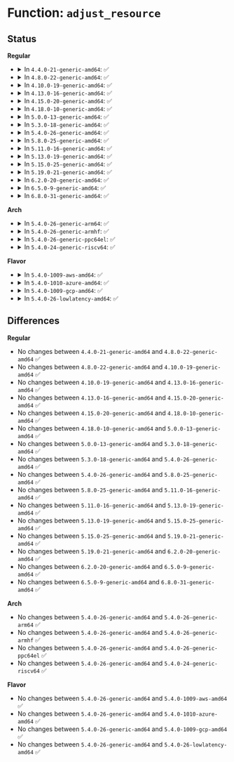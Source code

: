 # Function: <code>adjust_resource</code>

## Status
<b>Regular</b>
<ul>
<li>
<details>
<summary>In <code>4.4.0-21-generic-amd64</code>: ✅</summary>

```c
int adjust_resource(struct resource * res, resource_size_t start, resource_size_t size)
```

```json
{
  "name": "adjust_resource",
  "collision_type": "Unique Global",
  "inline_type": "No",
  "funcs": [
    {
      "addr": 18446744071579394352,
      "name": "adjust_resource",
      "external": true,
      "loc": "kernel/resource.c:923",
      "file": "kernel/resource.c",
      "inline": "seen, unknown",
      "caller_inline": [],
      "caller_func": [
        "drivers/pci/probe.c:pci_bus_update_busn_res_end",
        "drivers/nvdimm/namespace_devs.c:scan_allocate",
        "drivers/nvdimm/namespace_devs.c:scan_allocate",
        "drivers/nvdimm/namespace_devs.c:scan_allocate",
        "drivers/nvdimm/namespace_devs.c:size_store",
        "drivers/nvdimm/namespace_devs.c:size_store"
      ]
    }
  ],
  "symbols": [
    {
      "addr": 18446744071579394352,
      "name": "adjust_resource",
      "section": ".text",
      "bind": "STB_GLOBAL",
      "size": 63
    }
  ]
}
```
</details>
</li>
<li>
<details>
<summary>In <code>4.8.0-22-generic-amd64</code>: ✅</summary>

```c
int adjust_resource(struct resource * res, resource_size_t start, resource_size_t size)
```

```json
{
  "name": "adjust_resource",
  "collision_type": "Unique Global",
  "inline_type": "No",
  "funcs": [
    {
      "addr": 18446744071579406560,
      "name": "adjust_resource",
      "external": true,
      "loc": "kernel/resource.c:987",
      "file": "kernel/resource.c",
      "inline": "seen, unknown",
      "caller_inline": [],
      "caller_func": [
        "drivers/pci/probe.c:pci_bus_update_busn_res_end",
        "drivers/nvdimm/namespace_devs.c:size_store",
        "drivers/nvdimm/namespace_devs.c:size_store",
        "drivers/nvdimm/namespace_devs.c:scan_allocate",
        "drivers/nvdimm/namespace_devs.c:scan_allocate",
        "drivers/nvdimm/namespace_devs.c:scan_allocate"
      ]
    }
  ],
  "symbols": [
    {
      "addr": 18446744071579406560,
      "name": "adjust_resource",
      "section": ".text",
      "bind": "STB_GLOBAL",
      "size": 63
    }
  ]
}
```
</details>
</li>
<li>
<details>
<summary>In <code>4.10.0-19-generic-amd64</code>: ✅</summary>

```c
int adjust_resource(struct resource * res, resource_size_t start, resource_size_t size)
```

```json
{
  "name": "adjust_resource",
  "collision_type": "Unique Global",
  "inline_type": "No",
  "funcs": [
    {
      "addr": 18446744071579426864,
      "name": "adjust_resource",
      "external": true,
      "loc": "kernel/resource.c:987",
      "file": "kernel/resource.c",
      "inline": "seen, unknown",
      "caller_inline": [],
      "caller_func": [
        "drivers/pci/probe.c:pci_bus_update_busn_res_end",
        "drivers/nvdimm/namespace_devs.c:size_store",
        "drivers/nvdimm/namespace_devs.c:size_store",
        "drivers/nvdimm/namespace_devs.c:scan_allocate",
        "drivers/nvdimm/namespace_devs.c:scan_allocate",
        "drivers/nvdimm/namespace_devs.c:scan_allocate"
      ]
    }
  ],
  "symbols": [
    {
      "addr": 18446744071579426864,
      "name": "adjust_resource",
      "section": ".text",
      "bind": "STB_GLOBAL",
      "size": 63
    }
  ]
}
```
</details>
</li>
<li>
<details>
<summary>In <code>4.13.0-16-generic-amd64</code>: ✅</summary>

```c
int adjust_resource(struct resource * res, resource_size_t start, resource_size_t size)
```

```json
{
  "name": "adjust_resource",
  "collision_type": "Unique Global",
  "inline_type": "No",
  "funcs": [
    {
      "addr": 18446744071579414688,
      "name": "adjust_resource",
      "external": true,
      "loc": "kernel/resource.c:987",
      "file": "kernel/resource.c",
      "inline": "seen, unknown",
      "caller_inline": [],
      "caller_func": [
        "drivers/pci/probe.c:pci_bus_update_busn_res_end",
        "drivers/nvdimm/namespace_devs.c:size_store",
        "drivers/nvdimm/namespace_devs.c:size_store",
        "drivers/nvdimm/namespace_devs.c:scan_allocate",
        "drivers/nvdimm/namespace_devs.c:scan_allocate",
        "drivers/nvdimm/namespace_devs.c:scan_allocate"
      ]
    }
  ],
  "symbols": [
    {
      "addr": 18446744071579414688,
      "name": "adjust_resource",
      "section": ".text",
      "bind": "STB_GLOBAL",
      "size": 63
    }
  ]
}
```
</details>
</li>
<li>
<details>
<summary>In <code>4.15.0-20-generic-amd64</code>: ✅</summary>

```c
int adjust_resource(struct resource * res, resource_size_t start, resource_size_t size)
```

```json
{
  "name": "adjust_resource",
  "collision_type": "Unique Global",
  "inline_type": "No",
  "funcs": [
    {
      "addr": 18446744071579442560,
      "name": "adjust_resource",
      "external": true,
      "loc": "kernel/resource.c:1005",
      "file": "kernel/resource.c",
      "inline": "seen, unknown",
      "caller_inline": [],
      "caller_func": [
        "drivers/pci/probe.c:pci_bus_update_busn_res_end",
        "drivers/nvdimm/namespace_devs.c:size_store",
        "drivers/nvdimm/namespace_devs.c:size_store",
        "drivers/nvdimm/namespace_devs.c:scan_allocate",
        "drivers/nvdimm/namespace_devs.c:scan_allocate",
        "drivers/nvdimm/namespace_devs.c:scan_allocate"
      ]
    }
  ],
  "symbols": [
    {
      "addr": 18446744071579442560,
      "name": "adjust_resource",
      "section": ".text",
      "bind": "STB_GLOBAL",
      "size": 63
    }
  ]
}
```
</details>
</li>
<li>
<details>
<summary>In <code>4.18.0-10-generic-amd64</code>: ✅</summary>

```c
int adjust_resource(struct resource * res, resource_size_t start, resource_size_t size)
```

```json
{
  "name": "adjust_resource",
  "collision_type": "Unique Global",
  "inline_type": "No",
  "funcs": [
    {
      "addr": 18446744071579457808,
      "name": "adjust_resource",
      "external": true,
      "loc": "kernel/resource.c:974",
      "file": "kernel/resource.c",
      "inline": "seen, unknown",
      "caller_inline": [],
      "caller_func": [
        "drivers/pci/probe.c:pci_bus_update_busn_res_end",
        "drivers/nvdimm/namespace_devs.c:size_store",
        "drivers/nvdimm/namespace_devs.c:size_store",
        "drivers/nvdimm/namespace_devs.c:scan_allocate",
        "drivers/nvdimm/namespace_devs.c:scan_allocate",
        "drivers/nvdimm/namespace_devs.c:scan_allocate"
      ]
    }
  ],
  "symbols": [
    {
      "addr": 18446744071579457808,
      "name": "adjust_resource",
      "section": ".text",
      "bind": "STB_GLOBAL",
      "size": 63
    }
  ]
}
```
</details>
</li>
<li>
<details>
<summary>In <code>5.0.0-13-generic-amd64</code>: ✅</summary>

```c
int adjust_resource(struct resource * res, resource_size_t start, resource_size_t size)
```

```json
{
  "name": "adjust_resource",
  "collision_type": "Unique Global",
  "inline_type": "No",
  "funcs": [
    {
      "addr": 18446744071579491472,
      "name": "adjust_resource",
      "external": true,
      "loc": "kernel/resource.c:968",
      "file": "kernel/resource.c",
      "inline": "seen, unknown",
      "caller_inline": [],
      "caller_func": [
        "drivers/pci/probe.c:pci_bus_update_busn_res_end",
        "drivers/nvdimm/namespace_devs.c:size_store",
        "drivers/nvdimm/namespace_devs.c:size_store",
        "drivers/nvdimm/namespace_devs.c:scan_allocate",
        "drivers/nvdimm/namespace_devs.c:scan_allocate",
        "drivers/nvdimm/namespace_devs.c:scan_allocate"
      ]
    }
  ],
  "symbols": [
    {
      "addr": 18446744071579491472,
      "name": "adjust_resource",
      "section": ".text",
      "bind": "STB_GLOBAL",
      "size": 63
    }
  ]
}
```
</details>
</li>
<li>
<details>
<summary>In <code>5.3.0-18-generic-amd64</code>: ✅</summary>

```c
int adjust_resource(struct resource * res, resource_size_t start, resource_size_t size)
```

```json
{
  "name": "adjust_resource",
  "collision_type": "Unique Global",
  "inline_type": "No",
  "funcs": [
    {
      "addr": 18446744071579508960,
      "name": "adjust_resource",
      "external": true,
      "loc": "kernel/resource.c:982",
      "file": "kernel/resource.c",
      "inline": "seen, unknown",
      "caller_inline": [],
      "caller_func": [
        "drivers/pci/probe.c:pci_bus_update_busn_res_end",
        "drivers/nvdimm/namespace_devs.c:__size_store",
        "drivers/nvdimm/namespace_devs.c:__size_store",
        "drivers/nvdimm/namespace_devs.c:scan_allocate",
        "drivers/nvdimm/namespace_devs.c:scan_allocate",
        "drivers/nvdimm/namespace_devs.c:scan_allocate"
      ]
    }
  ],
  "symbols": [
    {
      "addr": 18446744071579508960,
      "name": "adjust_resource",
      "section": ".text",
      "bind": "STB_GLOBAL",
      "size": 65
    }
  ]
}
```
</details>
</li>
<li>
<details>
<summary>In <code>5.4.0-26-generic-amd64</code>: ✅</summary>

```c
int adjust_resource(struct resource * res, resource_size_t start, resource_size_t size)
```

```json
{
  "name": "adjust_resource",
  "collision_type": "Unique Global",
  "inline_type": "No",
  "funcs": [
    {
      "addr": 18446744071579535008,
      "name": "adjust_resource",
      "external": true,
      "loc": "kernel/resource.c:982",
      "file": "kernel/resource.c",
      "inline": "seen, unknown",
      "caller_inline": [],
      "caller_func": [
        "drivers/pci/probe.c:pci_bus_update_busn_res_end",
        "drivers/nvdimm/namespace_devs.c:__size_store",
        "drivers/nvdimm/namespace_devs.c:__size_store",
        "drivers/nvdimm/namespace_devs.c:scan_allocate",
        "drivers/nvdimm/namespace_devs.c:scan_allocate",
        "drivers/nvdimm/namespace_devs.c:scan_allocate"
      ]
    }
  ],
  "symbols": [
    {
      "addr": 18446744071579535008,
      "name": "adjust_resource",
      "section": ".text",
      "bind": "STB_GLOBAL",
      "size": 65
    }
  ]
}
```
</details>
</li>
<li>
<details>
<summary>In <code>5.8.0-25-generic-amd64</code>: ✅</summary>

```c
int adjust_resource(struct resource * res, resource_size_t start, resource_size_t size)
```

```json
{
  "name": "adjust_resource",
  "collision_type": "Unique Global",
  "inline_type": "No",
  "funcs": [
    {
      "addr": 18446744071579565728,
      "name": "adjust_resource",
      "external": true,
      "loc": "kernel/resource.c:982",
      "file": "kernel/resource.c",
      "inline": "seen, unknown",
      "caller_inline": [],
      "caller_func": [
        "drivers/pci/probe.c:pci_bus_update_busn_res_end",
        "drivers/nvdimm/namespace_devs.c:merge_dpa",
        "drivers/nvdimm/namespace_devs.c:scan_allocate",
        "drivers/nvdimm/namespace_devs.c:scan_allocate",
        "drivers/nvdimm/namespace_devs.c:scan_allocate",
        "drivers/nvdimm/namespace_devs.c:scan_free"
      ]
    }
  ],
  "symbols": [
    {
      "addr": 18446744071579565728,
      "name": "adjust_resource",
      "section": ".text",
      "bind": "STB_GLOBAL",
      "size": 65
    }
  ]
}
```
</details>
</li>
<li>
<details>
<summary>In <code>5.11.0-16-generic-amd64</code>: ✅</summary>

```c
int adjust_resource(struct resource * res, resource_size_t start, resource_size_t size)
```

```json
{
  "name": "adjust_resource",
  "collision_type": "Unique Global",
  "inline_type": "No",
  "funcs": [
    {
      "addr": 18446744071579547104,
      "name": "adjust_resource",
      "external": true,
      "loc": "kernel/resource.c:989",
      "file": "kernel/resource.c",
      "inline": "seen, unknown",
      "caller_inline": [],
      "caller_func": [
        "drivers/pci/probe.c:pci_bus_update_busn_res_end",
        "drivers/nvdimm/namespace_devs.c:merge_dpa",
        "drivers/nvdimm/namespace_devs.c:scan_allocate",
        "drivers/nvdimm/namespace_devs.c:scan_allocate",
        "drivers/nvdimm/namespace_devs.c:scan_allocate",
        "drivers/nvdimm/namespace_devs.c:scan_free",
        "drivers/dax/bus.c:adjust_dev_dax_range"
      ]
    }
  ],
  "symbols": [
    {
      "addr": 18446744071579547104,
      "name": "adjust_resource",
      "section": ".text",
      "bind": "STB_GLOBAL",
      "size": 65
    }
  ]
}
```
</details>
</li>
<li>
<details>
<summary>In <code>5.13.0-19-generic-amd64</code>: ✅</summary>

```c
int adjust_resource(struct resource * res, resource_size_t start, resource_size_t size)
```

```json
{
  "name": "adjust_resource",
  "collision_type": "Unique Global",
  "inline_type": "No",
  "funcs": [
    {
      "addr": 18446744071579551728,
      "name": "adjust_resource",
      "external": true,
      "loc": "kernel/resource.c:981",
      "file": "kernel/resource.c",
      "inline": "seen, unknown",
      "caller_inline": [],
      "caller_func": [
        "drivers/pci/probe.c:pci_bus_update_busn_res_end",
        "drivers/nvdimm/namespace_devs.c:merge_dpa",
        "drivers/nvdimm/namespace_devs.c:scan_allocate",
        "drivers/nvdimm/namespace_devs.c:scan_allocate",
        "drivers/nvdimm/namespace_devs.c:scan_allocate",
        "drivers/nvdimm/namespace_devs.c:scan_free",
        "drivers/dax/bus.c:adjust_dev_dax_range"
      ]
    }
  ],
  "symbols": [
    {
      "addr": 18446744071579551728,
      "name": "adjust_resource",
      "section": ".text",
      "bind": "STB_GLOBAL",
      "size": 65
    }
  ]
}
```
</details>
</li>
<li>
<details>
<summary>In <code>5.15.0-25-generic-amd64</code>: ✅</summary>

```c
int adjust_resource(struct resource * res, resource_size_t start, resource_size_t size)
```

```json
{
  "name": "adjust_resource",
  "collision_type": "Unique Global",
  "inline_type": "No",
  "funcs": [
    {
      "addr": 18446744071579624304,
      "name": "adjust_resource",
      "external": true,
      "loc": "kernel/resource.c:981",
      "file": "kernel/resource.c",
      "inline": "seen, unknown",
      "caller_inline": [],
      "caller_func": [
        "drivers/pci/probe.c:pci_bus_update_busn_res_end",
        "drivers/nvdimm/namespace_devs.c:merge_dpa",
        "drivers/nvdimm/namespace_devs.c:scan_allocate",
        "drivers/nvdimm/namespace_devs.c:scan_allocate",
        "drivers/nvdimm/namespace_devs.c:scan_allocate",
        "drivers/nvdimm/namespace_devs.c:scan_free",
        "drivers/dax/bus.c:adjust_dev_dax_range"
      ]
    }
  ],
  "symbols": [
    {
      "addr": 18446744071579624304,
      "name": "adjust_resource",
      "section": ".text",
      "bind": "STB_GLOBAL",
      "size": 65
    }
  ]
}
```
</details>
</li>
<li>
<details>
<summary>In <code>5.19.0-21-generic-amd64</code>: ✅</summary>

```c
int adjust_resource(struct resource * res, resource_size_t start, resource_size_t size)
```

```json
{
  "name": "adjust_resource",
  "collision_type": "Unique Global",
  "inline_type": "No",
  "funcs": [
    {
      "addr": 18446744071579718848,
      "name": "adjust_resource",
      "external": true,
      "loc": "kernel/resource.c:968",
      "file": "kernel/resource.c",
      "inline": "seen, unknown",
      "caller_inline": [],
      "caller_func": [
        "drivers/pci/probe.c:pci_bus_update_busn_res_end",
        "drivers/nvdimm/namespace_devs.c:merge_dpa",
        "drivers/nvdimm/namespace_devs.c:scan_allocate",
        "drivers/nvdimm/namespace_devs.c:scan_allocate",
        "drivers/nvdimm/namespace_devs.c:scan_allocate",
        "drivers/nvdimm/namespace_devs.c:scan_free",
        "drivers/dax/bus.c:adjust_dev_dax_range"
      ]
    }
  ],
  "symbols": [
    {
      "addr": 18446744071579718848,
      "name": "adjust_resource",
      "section": ".text",
      "bind": "STB_GLOBAL",
      "size": 82
    }
  ]
}
```
</details>
</li>
<li>
<details>
<summary>In <code>6.2.0-20-generic-amd64</code>: ✅</summary>

```c
int adjust_resource(struct resource * res, resource_size_t start, resource_size_t size)
```

```json
{
  "name": "adjust_resource",
  "collision_type": "Unique Global",
  "inline_type": "No",
  "funcs": [
    {
      "addr": 18446744071579845776,
      "name": "adjust_resource",
      "external": true,
      "loc": "kernel/resource.c:976",
      "file": "kernel/resource.c",
      "inline": "seen, unknown",
      "caller_inline": [],
      "caller_func": [
        "drivers/pci/probe.c:pci_bus_update_busn_res_end",
        "drivers/nvdimm/namespace_devs.c:merge_dpa",
        "drivers/nvdimm/namespace_devs.c:scan_allocate",
        "drivers/nvdimm/namespace_devs.c:scan_allocate",
        "drivers/nvdimm/namespace_devs.c:scan_allocate",
        "drivers/nvdimm/namespace_devs.c:scan_free",
        "drivers/dax/bus.c:adjust_dev_dax_range"
      ]
    }
  ],
  "symbols": [
    {
      "addr": 18446744071579845776,
      "name": "adjust_resource",
      "section": ".text",
      "bind": "STB_GLOBAL",
      "size": 82
    }
  ]
}
```
</details>
</li>
<li>
<details>
<summary>In <code>6.5.0-9-generic-amd64</code>: ✅</summary>

```c
int adjust_resource(struct resource * res, resource_size_t start, resource_size_t size)
```

```json
{
  "name": "adjust_resource",
  "collision_type": "Unique Global",
  "inline_type": "No",
  "funcs": [
    {
      "addr": 18446744071579896000,
      "name": "adjust_resource",
      "external": true,
      "loc": "kernel/resource.c:976",
      "file": "kernel/resource.c",
      "inline": "seen, unknown",
      "caller_inline": [],
      "caller_func": [
        "drivers/pci/probe.c:pci_bus_update_busn_res_end",
        "drivers/nvdimm/namespace_devs.c:merge_dpa",
        "drivers/nvdimm/namespace_devs.c:scan_allocate",
        "drivers/nvdimm/namespace_devs.c:scan_allocate",
        "drivers/nvdimm/namespace_devs.c:scan_allocate",
        "drivers/nvdimm/namespace_devs.c:scan_free",
        "drivers/dax/bus.c:adjust_dev_dax_range"
      ]
    }
  ],
  "symbols": [
    {
      "addr": 18446744071579896000,
      "name": "adjust_resource",
      "section": ".text",
      "bind": "STB_GLOBAL",
      "size": 82
    }
  ]
}
```
</details>
</li>
<li>
<details>
<summary>In <code>6.8.0-31-generic-amd64</code>: ✅</summary>

```c
int adjust_resource(struct resource * res, resource_size_t start, resource_size_t size)
```

```json
{
  "name": "adjust_resource",
  "collision_type": "Unique Global",
  "inline_type": "No",
  "funcs": [
    {
      "addr": 18446744071579935216,
      "name": "adjust_resource",
      "external": true,
      "loc": "kernel/resource.c:1031",
      "file": "kernel/resource.c",
      "inline": "seen, unknown",
      "caller_inline": [],
      "caller_func": [
        "drivers/pci/probe.c:pci_bus_update_busn_res_end",
        "drivers/nvdimm/namespace_devs.c:merge_dpa",
        "drivers/nvdimm/namespace_devs.c:scan_allocate",
        "drivers/nvdimm/namespace_devs.c:scan_allocate",
        "drivers/nvdimm/namespace_devs.c:scan_allocate",
        "drivers/nvdimm/namespace_devs.c:scan_free",
        "drivers/dax/bus.c:adjust_dev_dax_range"
      ]
    }
  ],
  "symbols": [
    {
      "addr": 18446744071579935216,
      "name": "adjust_resource",
      "section": ".text",
      "bind": "STB_GLOBAL",
      "size": 82
    }
  ]
}
```
</details>
</li>
</ul>
<b>Arch</b>
<ul>
<li>
<details>
<summary>In <code>5.4.0-26-generic-arm64</code>: ✅</summary>

```c
int adjust_resource(struct resource * res, resource_size_t start, resource_size_t size)
```

```json
{
  "name": "adjust_resource",
  "collision_type": "Unique Global",
  "inline_type": "No",
  "funcs": [
    {
      "addr": 18446603336490681712,
      "name": "adjust_resource",
      "external": true,
      "loc": "kernel/resource.c:982",
      "file": "kernel/resource.c",
      "inline": "seen, unknown",
      "caller_inline": [],
      "caller_func": [
        "drivers/pci/probe.c:pci_bus_update_busn_res_end",
        "drivers/nvdimm/namespace_devs.c:__size_store",
        "drivers/nvdimm/namespace_devs.c:__size_store",
        "drivers/nvdimm/namespace_devs.c:scan_allocate",
        "drivers/nvdimm/namespace_devs.c:scan_allocate",
        "drivers/nvdimm/namespace_devs.c:scan_allocate",
        "drivers/nvdimm/namespace_devs.c:scan_allocate"
      ]
    }
  ],
  "symbols": [
    {
      "addr": 18446603336490681712,
      "name": "adjust_resource",
      "section": ".text",
      "bind": "STB_GLOBAL",
      "size": 332
    }
  ]
}
```
</details>
</li>
<li>
<details>
<summary>In <code>5.4.0-26-generic-armhf</code>: ✅</summary>

```c
int adjust_resource(struct resource * res, resource_size_t start, resource_size_t size)
```

```json
{
  "name": "adjust_resource",
  "collision_type": "Unique Global",
  "inline_type": "No",
  "funcs": [
    {
      "addr": 3224749676,
      "name": "adjust_resource",
      "external": true,
      "loc": "kernel/resource.c:982",
      "file": "kernel/resource.c",
      "inline": "seen, unknown",
      "caller_inline": [],
      "caller_func": [
        "drivers/pinctrl/mvebu/pinctrl-dove.c:dove_pinctrl_probe",
        "drivers/pinctrl/mvebu/pinctrl-dove.c:dove_pinctrl_probe",
        "drivers/pinctrl/mvebu/pinctrl-dove.c:dove_pinctrl_probe",
        "drivers/pci/probe.c:pci_bus_update_busn_res_end",
        "drivers/memory/omap-gpmc.c:gpmc_cs_request"
      ]
    }
  ],
  "symbols": [
    {
      "addr": 3224749676,
      "name": "adjust_resource",
      "section": ".text",
      "bind": "STB_GLOBAL",
      "size": 256
    }
  ]
}
```
</details>
</li>
<li>
<details>
<summary>In <code>5.4.0-26-generic-ppc64el</code>: ✅</summary>

```c
int adjust_resource(struct resource * res, resource_size_t start, resource_size_t size)
```

```json
{
  "name": "adjust_resource",
  "collision_type": "Unique Global",
  "inline_type": "No",
  "funcs": [
    {
      "addr": 13835058055283503376,
      "name": "adjust_resource",
      "external": true,
      "loc": "kernel/resource.c:982",
      "file": "kernel/resource.c",
      "inline": "seen, unknown",
      "caller_inline": [],
      "caller_func": [
        "drivers/pci/probe.c:pci_bus_update_busn_res_end",
        "drivers/nvdimm/namespace_devs.c:__size_store",
        "drivers/nvdimm/namespace_devs.c:__size_store",
        "drivers/nvdimm/namespace_devs.c:scan_allocate",
        "drivers/nvdimm/namespace_devs.c:scan_allocate",
        "drivers/nvdimm/namespace_devs.c:scan_allocate"
      ]
    }
  ],
  "symbols": [
    {
      "addr": 13835058055283503376,
      "name": "adjust_resource",
      "section": ".text",
      "bind": "STB_GLOBAL",
      "size": 112
    }
  ]
}
```
</details>
</li>
<li>
<details>
<summary>In <code>5.4.0-24-generic-riscv64</code>: ✅</summary>

```c
int adjust_resource(struct resource * res, resource_size_t start, resource_size_t size)
```

```json
{
  "name": "adjust_resource",
  "collision_type": "Unique Global",
  "inline_type": "No",
  "funcs": [
    {
      "addr": 18446743936271415100,
      "name": "adjust_resource",
      "external": true,
      "loc": "kernel/resource.c:982",
      "file": "kernel/resource.c",
      "inline": "seen, unknown",
      "caller_inline": [],
      "caller_func": [
        "drivers/pci/probe.c:pci_bus_update_busn_res_end",
        "drivers/nvdimm/namespace_devs.c:__size_store",
        "drivers/nvdimm/namespace_devs.c:__size_store",
        "drivers/nvdimm/namespace_devs.c:scan_allocate",
        "drivers/nvdimm/namespace_devs.c:scan_allocate",
        "drivers/nvdimm/namespace_devs.c:scan_allocate"
      ]
    }
  ],
  "symbols": [
    {
      "addr": 18446743936271415100,
      "name": "adjust_resource",
      "section": ".text",
      "bind": "STB_GLOBAL",
      "size": 166
    }
  ]
}
```
</details>
</li>
</ul>
<b>Flavor</b>
<ul>
<li>
<details>
<summary>In <code>5.4.0-1009-aws-amd64</code>: ✅</summary>

```c
int adjust_resource(struct resource * res, resource_size_t start, resource_size_t size)
```

```json
{
  "name": "adjust_resource",
  "collision_type": "Unique Global",
  "inline_type": "No",
  "funcs": [
    {
      "addr": 18446744071579508672,
      "name": "adjust_resource",
      "external": true,
      "loc": "kernel/resource.c:982",
      "file": "kernel/resource.c",
      "inline": "seen, unknown",
      "caller_inline": [],
      "caller_func": [
        "drivers/pci/probe.c:pci_bus_update_busn_res_end",
        "drivers/nvdimm/namespace_devs.c:__size_store",
        "drivers/nvdimm/namespace_devs.c:__size_store",
        "drivers/nvdimm/namespace_devs.c:scan_allocate",
        "drivers/nvdimm/namespace_devs.c:scan_allocate",
        "drivers/nvdimm/namespace_devs.c:scan_allocate"
      ]
    }
  ],
  "symbols": [
    {
      "addr": 18446744071579508672,
      "name": "adjust_resource",
      "section": ".text",
      "bind": "STB_GLOBAL",
      "size": 65
    }
  ]
}
```
</details>
</li>
<li>
<details>
<summary>In <code>5.4.0-1010-azure-amd64</code>: ✅</summary>

```c
int adjust_resource(struct resource * res, resource_size_t start, resource_size_t size)
```

```json
{
  "name": "adjust_resource",
  "collision_type": "Unique Global",
  "inline_type": "No",
  "funcs": [
    {
      "addr": 18446744071579437472,
      "name": "adjust_resource",
      "external": true,
      "loc": "kernel/resource.c:982",
      "file": "kernel/resource.c",
      "inline": "seen, unknown",
      "caller_inline": [],
      "caller_func": [
        "drivers/pci/probe.c:pci_bus_update_busn_res_end",
        "drivers/nvdimm/namespace_devs.c:__size_store",
        "drivers/nvdimm/namespace_devs.c:__size_store",
        "drivers/nvdimm/namespace_devs.c:scan_allocate",
        "drivers/nvdimm/namespace_devs.c:scan_allocate",
        "drivers/nvdimm/namespace_devs.c:scan_allocate"
      ]
    }
  ],
  "symbols": [
    {
      "addr": 18446744071579437472,
      "name": "adjust_resource",
      "section": ".text",
      "bind": "STB_GLOBAL",
      "size": 65
    }
  ]
}
```
</details>
</li>
<li>
<details>
<summary>In <code>5.4.0-1009-gcp-amd64</code>: ✅</summary>

```c
int adjust_resource(struct resource * res, resource_size_t start, resource_size_t size)
```

```json
{
  "name": "adjust_resource",
  "collision_type": "Unique Global",
  "inline_type": "No",
  "funcs": [
    {
      "addr": 18446744071579508592,
      "name": "adjust_resource",
      "external": true,
      "loc": "kernel/resource.c:982",
      "file": "kernel/resource.c",
      "inline": "seen, unknown",
      "caller_inline": [],
      "caller_func": [
        "drivers/pci/probe.c:pci_bus_update_busn_res_end",
        "drivers/nvdimm/namespace_devs.c:__size_store",
        "drivers/nvdimm/namespace_devs.c:__size_store",
        "drivers/nvdimm/namespace_devs.c:scan_allocate",
        "drivers/nvdimm/namespace_devs.c:scan_allocate",
        "drivers/nvdimm/namespace_devs.c:scan_allocate"
      ]
    }
  ],
  "symbols": [
    {
      "addr": 18446744071579508592,
      "name": "adjust_resource",
      "section": ".text",
      "bind": "STB_GLOBAL",
      "size": 65
    }
  ]
}
```
</details>
</li>
<li>
<details>
<summary>In <code>5.4.0-26-lowlatency-amd64</code>: ✅</summary>

```c
int adjust_resource(struct resource * res, resource_size_t start, resource_size_t size)
```

```json
{
  "name": "adjust_resource",
  "collision_type": "Unique Global",
  "inline_type": "No",
  "funcs": [
    {
      "addr": 18446744071579541456,
      "name": "adjust_resource",
      "external": true,
      "loc": "kernel/resource.c:982",
      "file": "kernel/resource.c",
      "inline": "seen, unknown",
      "caller_inline": [],
      "caller_func": [
        "drivers/pci/probe.c:pci_bus_update_busn_res_end",
        "drivers/nvdimm/namespace_devs.c:__size_store",
        "drivers/nvdimm/namespace_devs.c:__size_store",
        "drivers/nvdimm/namespace_devs.c:scan_allocate",
        "drivers/nvdimm/namespace_devs.c:scan_allocate",
        "drivers/nvdimm/namespace_devs.c:scan_allocate"
      ]
    }
  ],
  "symbols": [
    {
      "addr": 18446744071579541456,
      "name": "adjust_resource",
      "section": ".text",
      "bind": "STB_GLOBAL",
      "size": 76
    }
  ]
}
```
</details>
</li>
</ul>

## Differences
<b>Regular</b>
<ul>
<li>
No changes between <code>4.4.0-21-generic-amd64</code> and <code>4.8.0-22-generic-amd64</code> ✅
</li>
<li>
No changes between <code>4.8.0-22-generic-amd64</code> and <code>4.10.0-19-generic-amd64</code> ✅
</li>
<li>
No changes between <code>4.10.0-19-generic-amd64</code> and <code>4.13.0-16-generic-amd64</code> ✅
</li>
<li>
No changes between <code>4.13.0-16-generic-amd64</code> and <code>4.15.0-20-generic-amd64</code> ✅
</li>
<li>
No changes between <code>4.15.0-20-generic-amd64</code> and <code>4.18.0-10-generic-amd64</code> ✅
</li>
<li>
No changes between <code>4.18.0-10-generic-amd64</code> and <code>5.0.0-13-generic-amd64</code> ✅
</li>
<li>
No changes between <code>5.0.0-13-generic-amd64</code> and <code>5.3.0-18-generic-amd64</code> ✅
</li>
<li>
No changes between <code>5.3.0-18-generic-amd64</code> and <code>5.4.0-26-generic-amd64</code> ✅
</li>
<li>
No changes between <code>5.4.0-26-generic-amd64</code> and <code>5.8.0-25-generic-amd64</code> ✅
</li>
<li>
No changes between <code>5.8.0-25-generic-amd64</code> and <code>5.11.0-16-generic-amd64</code> ✅
</li>
<li>
No changes between <code>5.11.0-16-generic-amd64</code> and <code>5.13.0-19-generic-amd64</code> ✅
</li>
<li>
No changes between <code>5.13.0-19-generic-amd64</code> and <code>5.15.0-25-generic-amd64</code> ✅
</li>
<li>
No changes between <code>5.15.0-25-generic-amd64</code> and <code>5.19.0-21-generic-amd64</code> ✅
</li>
<li>
No changes between <code>5.19.0-21-generic-amd64</code> and <code>6.2.0-20-generic-amd64</code> ✅
</li>
<li>
No changes between <code>6.2.0-20-generic-amd64</code> and <code>6.5.0-9-generic-amd64</code> ✅
</li>
<li>
No changes between <code>6.5.0-9-generic-amd64</code> and <code>6.8.0-31-generic-amd64</code> ✅
</li>
</ul>
<b>Arch</b>
<ul>
<li>
No changes between <code>5.4.0-26-generic-amd64</code> and <code>5.4.0-26-generic-arm64</code> ✅
</li>
<li>
No changes between <code>5.4.0-26-generic-amd64</code> and <code>5.4.0-26-generic-armhf</code> ✅
</li>
<li>
No changes between <code>5.4.0-26-generic-amd64</code> and <code>5.4.0-26-generic-ppc64el</code> ✅
</li>
<li>
No changes between <code>5.4.0-26-generic-amd64</code> and <code>5.4.0-24-generic-riscv64</code> ✅
</li>
</ul>
<b>Flavor</b>
<ul>
<li>
No changes between <code>5.4.0-26-generic-amd64</code> and <code>5.4.0-1009-aws-amd64</code> ✅
</li>
<li>
No changes between <code>5.4.0-26-generic-amd64</code> and <code>5.4.0-1010-azure-amd64</code> ✅
</li>
<li>
No changes between <code>5.4.0-26-generic-amd64</code> and <code>5.4.0-1009-gcp-amd64</code> ✅
</li>
<li>
No changes between <code>5.4.0-26-generic-amd64</code> and <code>5.4.0-26-lowlatency-amd64</code> ✅
</li>
</ul>
